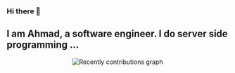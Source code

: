 <h3>Hi there 👋</h3>
<h2>I am Ahmad, a software engineer. I do server side programming ... </h2>

<!-- <p align="Left"> <img src="https://komarev.com/ghpvc/?username=Ahmadkashif&style=plastic&color=orange&label=PROFILE+VIEWS" alt=""  /> </p> -->

<!--
**Ahmadkashif/Ahmadkashif** is a ✨ _special_ ✨ repository because its `README.md` (this file) appears on your GitHub profile.

Here are some ideas to get you started:

- 🔭 I’m currently working on ...
- 🌱 I’m currently learning ...
- 👯 I’m looking to collaborate on ...
- 🤔 I’m looking for help with ...
- 💬 Ask me about ...
- 📫 How to reach me: ...
- 😄 Pronouns: ...
- ⚡ Fun fact: ...
-->
<!-- <div style='text-align: justify;'> -->
<!-- [![GitHub Streak](https://github-readme-streak-stats.herokuapp.com/?user=Ahmadkashif&currStreakNum=2FD3EB&theme=dark&sideLabels=F00&date_format=j/n/Y)](https://git.io/streak-stats) -->
<!-- </div> -->

<div align="center">
  <img src="https://github-readme-streak-stats.herokuapp.com/?user=Ahmadkashif&currStreakNum=2FD3EB&theme=dark&sideLabels=F00&date_format=j/n/Y" alt="Recently contributions graph">
<!-- 	<div> -->
<!-- 	<img height="180em" src="https://github-readme-stats.vercel.app/api/top-langs/?username=Ahmadkashif&langs_count=5&theme=radical&title_color=2895BC&hide=VHDL,Stata&custom_title=Most recently used languages" alt="Most recently used languages"> -->
<!--     <img height="180em" src="https://github-readme-stats.vercel.app/api?username=Ahmadkashif&count_private=true&show_icons=true&theme=radical&hide=issues&hideborder=true&title_color=2895BC&icon_color=FE0000&include_all_commits=true" alt="GitHub stats"> -->
<!-- 	</div> -->
   
<!-- 	<img src="https://activity-graph.herokuapp.com/graph?username=imvickykumar999&custom_title=Recently%20contributions&hide_border=true&area=true&area_color=2895BC&point=FE0000&line=2895BC&theme=react-dark" alt="Recently contributions graph"> -->
	
</div>



<!-- <div> [![Top Langs](https://github-readme-stats.vercel.app/api/top-langs/?username=Ahmadkashif)](https://github.com/Ahmadkashif/github-readme-stats)

[![Ahmad's GitHub stats](https://github-readme-stats.vercel.app/api?username=Ahmadkashif&count_private=true&show_icons=true&theme=radical)](https://github.com/Ahmadkashif/github-readme-stats)
 -->
